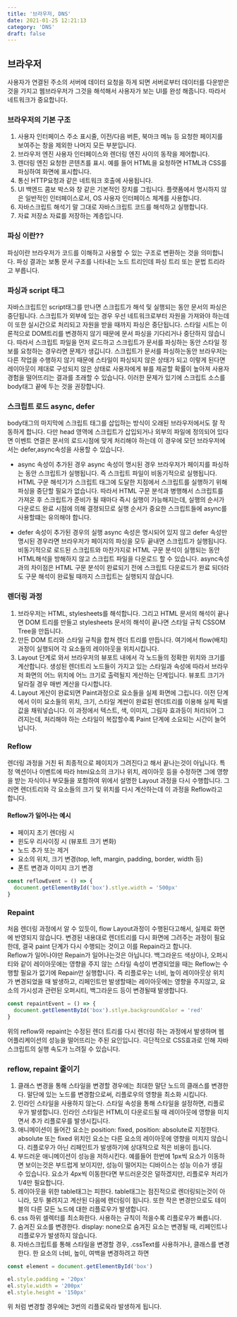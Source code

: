 ```yaml
---
title: '브라우저, DNS'
date: 2021-01-25 12:21:13
category: 'DNS'
draft: false
---
```


## 브라우저

사용자가 연결된 주소의 서버에 데이터 요청을 하게 되면 서버로부터 데이터를 다운받은 것을 가지고 웹브라우저가
그것을 해석해서 사용자가 보는 UI를 완성 해줍니다. 따라서 네트워크가 중요합니다.

### 브라우저의 기본 구조

1. 사용자 인터페이스
   주소 표시줄, 이전/다음 버튼, 북마크 메뉴 등 요청한 페이지를 보여주는 창을 제외한 나머지 모든 부분입니다.
2. 브라우저 엔진
   사용자 인터페이스와 렌더링 엔진 사이의 동작을 제어합니다.
3. 렌더링 엔진
   요청한 콘텐츠를 표시. 예를 들어 HTML을 요청하면 HTML과 CSS를 파싱하여 화면에 표시합니다.
4. 통신
   HTTP요청과 같은 네트워크 호출에 사용됩니다.
5. UI 백엔드
   콤보 박스와 창 같은 기본적인 장치를 그립니다. 플랫폼에서 명시하지 않은 일반적인 인터페이스로서, OS 사용자 인터페이스 체계를 사용합니다.
6. 자바스크립트 해석기
   말 그대로 자바스크립트 코드를 해석하고 실행합니다.
7. 자료 저장소
   자료를 저장하는 계층입니다.

### 파싱 이란??

파싱이란 브라우저가 코드를 이해하고 사용할 수 있는 구조로 변환하는 것을 의미합니다.
파싱 결과는 보통 문서 구조를 나타내는 노드 트리인데 파싱 트리 또는 문법 트리라고 부릅니다.

### 파싱과 script 태그

자바스크립트인 script태그를 만나면 스크립트가 해석 및 실행되는 동안 문서의 파싱은 중단됩니다.
스크립트가 외부에 있는 경우 우선 네트워크로부터 자원을 가져와야 하는데 이 또한 실시간으로 처리되고 자원을 받을 때까지
파싱은 중단됩니다.
스타일 시트는 이론적으로 DOM트리를 변경하지 않기 때문에 문서 파싱을 기다리거나 중단하지 않습니다.
따라서 스크립트 파일을 먼저 로드하고 스크립트가 문서를 파싱하는 동안 스타일 정보를 요청하는 경우라면 문제가 생깁니다.
스크립트가 문서를 파싱하는동안 브라우저는 다른 작업을 수행하지 않기 때문에 스타일이 파싱되지 않은 상태가 되고 이렇게 된다면
레이아웃이 제대로 구성되지 않은 상태로 사용자에게 뷰를 제공할 확률이 높아져 사용자 경험을 떨어뜨리는 결과를 초래할 수 있습니다.
이러한 문제가 있기에 스크립트 소스를 body태그 끝에 두는 것을 권장합니다.

### 스크립트 로드 async, defer

body태그의 마지막에 스크립트 태그를 삽입하는 방식이 오래된 브라우저에서도 잘 작동하게 합니다.
다만 head 영역에 스크립트가 삽입되거나 외부의 파일에 정의되어 있다면 이벤트 연결은 문서의 로드시점에 맞게 처리해야 하는데
이 경우에 모던 브라우저에서는 defer,async속성을 사용할 수 있습니다.

- async 속성이 추가된 경우
  async 속성이 명시된 경우 브라우저가 페이지를 파싱하는 동안 스크립트가 실행됩니다. 즉 스크립트 파일이 비동기적으로 실행됩니다.
  HTML 구문 해석기가 스크립트 태그에 도달한 지점에서 스크립트를 실행하기 위해 파싱을 중단할 필요가 없습니다.
  따라서 HTML 구문 분석과 병행해서 스크립트를 가져온 후 스크립트가 준비가 될 때마다 즉시 실행이 가능해지는데,
  실행의 순서가 다운로드 완료 시점에 의해 결졍되므로 실행 순서가 중요한 스크립트들에 async를 사용할떄는 유의해야 합니다.

- defer 속성이 추가된 경우의 실행
  async 속성은 명시되어 있지 않고 defer 속성만 명시된 경우라면 브라우저가 페이지의 파싱을 모두 끝내면
  스크립트가 실행됩니다.
  비동기적으로 로드된 스크립트와 마찬가지로 HTML 구문 분석이 실행되는 동안 HTML해석을 방해하지 않고
  스크립트 파일을 다운로드 할 수 있습니다.
  async속성과의 차이점은 HTML 구문 분석이 완료되기 전에 스크립트 다운로드가 완료 되더라도
  구문 해석이 완료될 때까지 스크립트는 실행되지 않습니다.

### 렌더링 과정

1. 브라우저는 HTML, stylesheets를 해석합니다. 그리고 HTML 문서의 해석이 끝나면 DOM 트리를 만들고
   stylesheets 문서의 해석이 끝나면 스타일 규칙 CSSOM Tree을 만듭니다.
2. 만든 DOM 트리와 스타일 규칙을 합쳐 렌더 트리를 만듭니다. 여기에서 flow(배치)과정이 실행되어 각 요소들의 레이아웃을 위치시킵니다.
3. Layout 단계로 와서 브라우저의 뷰포트 내에서 각 노드들의 정확한 위치와 크기를 계산합니다.
   생성된 렌더트리 노드들이 가지고 있는 스타일과 속성에 따라서 브라우저 화면의 어느 위치에 어느 크기로 출력될지
   게산하는 단계입니다.
   뷰포트 크기가 달라질 경우 매번 계산을 다시합니다.
4. Layout 게산이 완료되면 Paint과정으로 요소들을 실제 화면에 그립니다.
   이전 단계에서 이미 요소들의 위치, 크기, 스타일 계싼이 완료된 렌더트리를 이용해 실제 픽셀 값을 채워넣습니다.
   이 과정에서 텍스트, 색, 이미지, 그림자 효과등이 처리되어 그려지는데, 처리해야 하는 스타일이 복잡할수록 Paint 단계에
   소요되는 시간이 늘어납니다.

### Reflow

렌더링 과정을 거친 뒤 최종적으로 페이지가 그려진다고 해서 끝나는것이 아닙니다.
특정 액션이나 이벤트에 따라 html요소의 크기나 위치, 레이아웃 등을 수정하면 그에 영향을 받는 자식이나 부모들을
포함하여 위에서 설명한 Layout 과정을 다시 수행합니다.
그러면 렌더트리와 각 요소들의 크기 및 위치를 다시 계산하는데 이 과정을 Reflow라고 합니다.

#### Reflow가 일어나는 예시

- 페이지 초기 렌더링 시
- 윈도우 리사이징 시 (뷰포트 크기 변화)
- 노드 추가 또는 제거
- 요소의 위치, 크기 변경(top, left, margin, padding, border, width 등)
- 폰트 변경과 이미지 크기 변경

```js
const reflowEvent = () => {
  document.getElementById('box').stlye.width = '500px'
}
```

### Repaint

처음 렌더링 과정에서 알 수 있듯이, flow Layout과정이 수행된다고해서, 실제로 화면에 반영되지 않습니다.
변경된 내용대로 렌더트리를 다시 화면에 그려주는 과정이 필요한데, 결국 paint 단계가 다시 수행되는 것이고
이를 Repain라고 합니다.  
Reflow가 일어나야만 Repain가 일어나는것은 아닙니다. 백그라운드 색상이나, 오퍼시티와 같이 레이아웃에는 영향을 주지 않는
스타일 속성이 변경되었을 때는 Reflow는 수행할 필요가 없기에 Repain만 실행합니다.
즉 리플로우는 너비, 높이 레이아웃상 위치가 변경되었을 때 발생하고,
리페인트만 발생할때는 레이아웃에는 영향을 주지않고, 요소의 가시성과 관련된 오퍼시티, 백그라운드 등이 변경될때 발생합니다.

```js
const repaintEvent = () => {
  document.getElementById('box').stlye.backgroundColor = 'red'
}
```

위의 reflow와 repaint는 수정된 렌더 트리를 다시 렌더링 하는 과정에서 발생하며 웹 어플리케이션의 성능을 떨어뜨리는
주된 요인입니다. 극단적으로 CSS효과로 인해 자바스크립트의 실행 속도가 느려질 수 있습니다.

### reflow, repaint 줄이기

1. 클래스 변경을 통해 스타일을 변경할 경우에는 최대한 말단 노드의 클래스를 변경한다.
   말단에 있는 노드를 변경함으로써, 리플로우의 영향을 최소화 시킵니다.
2. 인라인 스타일을 사용하지 않는다.
   스타일 속성을 통해 스타일을 설정하면, 리플로우가 발생합니다. 인라인 스타일은 HTML이 다운로드될 때
   레이아웃에 영향을 미치면서 추가 리플로우를 발생시킵니다.
3. 애니메이션이 들어간 요소는 position: fixed, position: absolute로 지정한다.
   absolute 또는 fixed 위치인 요소는 다른 요소의 레이아웃에 영향을 미치지 않습니다.
   리플로우가 아닌 리페인트가 발생하기에 상대적으로 적은 비용이 듭니다.
4. 부드러운 애니메이션이 성능을 저하시킨다.
   예를들어 한번에 1px씩 요소가 이동하면 보이는것은 부드럽게 보이지만, 성능이 떨어지는 디바이스는 성능 이슈가 생길 수 있습니다.
   요소가 4px씩 이동한다면 부드러운것은 덜하겠지만, 리플로우 처리가 1/4만 필요합니다.
5. 레이아웃을 위한 table태그는 피한다.
   table태그는 점진적으로 렌더링되는것이 아니라, 모두 불려지고 계산된 다음에 렌더링이 됩니다. 또한 작은 변경만으로도
   테이블의 다른 모든 노드에 대한 리플로우가 발생합니다.
6. css 하위 셀렉터를 최소화한다.
   사용하는 규칙이 적을수록 리플로우가 빠릅니다.
7. 숨겨진 요소를 변경한다.
   display: none으로 숨겨진 요소는 변경될 때, 리페인트나 리플로우가 발생하지 않습니다.
8. 자바스크립트를 통해 스타일을 변경할 경우, .cssText를 사용하거나, 클래스를 변경한다.
   한 요소의 너비, 높이, 여백을 변경하려고 하면

```js
const element = document.getElementById('box')

el.style.padding = '20px'
el.style.width = '200px'
el.style.height = '150px'
```

위 처럼 변경할 경우에는 3번의 리플로욱라 발생하게 됩니다.

